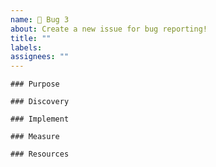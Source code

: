 ```yaml
---
name: 🐛 Bug 3
about: Create a new issue for bug reporting!
title: ""
labels:
assignees: ""
---
```


```[tasklist]
### Purpose
```

```[tasklist]
### Discovery
```

```[tasklist]
### Implement
```

```[tasklist]
### Measure
```

```[tasklist]
### Resources
```
